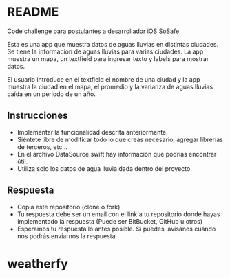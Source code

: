# README #

Code challenge para postulantes a desarrollador iOS SoSafe

Esta es una app que muestra datos de aguas lluvias en distintas ciudades.
Se tiene la información de aguas lluvias para varias ciudades.
La app muestra un mapa, un textfield para ingresar texto y labels para mostrar datos.

El usuario introduce en el textfield el nombre de una ciudad y la app muestra la ciudad en el mapa, el promedio y la varianza de aguas lluvias caída en un periodo de un año.

## Instrucciones ##

* Implementar la funcionalidad descrita anteriormente.
* Siéntete libre de modificar todo lo que creas necesario, agregar librerías de terceros, etc...
* En el archivo DataSource.swift hay información que podrías encontrar útil.
* Utiliza solo los datos de agua lluvia dada dentro del proyecto.

## Respuesta ##

* Copia este repositorio (clone o fork)
* Tu respuesta debe ser un email con el link a tu repositorio donde hayas implementado la respuesta (Puede ser BitBucket, GitHub u otros)
* Esperamos tu respuesta lo antes posible. Si puedes, avísanos cuándo nos podrás enviarnos la respuesta.
# weatherfy
